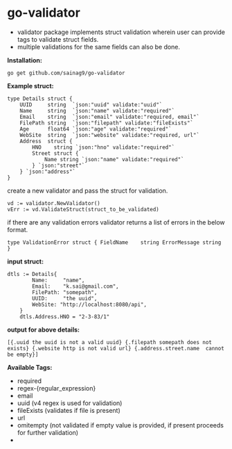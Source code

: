 # go-validator

*  validator package implements struct validation wherein user can provide tags to validate struct fields.
*  multiple validations for the same fields can also be done.


**Installation:**

`go get github.com/sainag9/go-validator`


**Example struct:**

```
type Details struct {
	UUID     string  `json:"uuid" validate:"uuid"`
	Name     string  `json:"name" validate:"required"`
	Email    string  `json:"email" validate:"required, email"`
	FilePath string  `json:"filepath" validate:"fileExists"`
	Age      float64 `json:"age" validate:"required"`
	WebSite  string  `json:"website" validate:"required, url"`
	Address  struct {
		HNO    string `json:"hno" validate:"required"`
		Street struct {
			Name string `json:"name" validate:"required"`
		} `json:"street"`
	} `json:"address"`
}
```



create a new validator and pass the struct for validation.


```
vd := validator.NewValidator()
vErr := vd.ValidateStruct(struct_to_be_validated)
```

if there are any validation errors validator returns a list of errors in the below format.

`type ValidationError struct {
	FieldName    string
	ErrorMessage string
}`

**input struct:**

```
dtls := Details{
		Name:     "name",
		Email:    "k.sai@gmail.com",
		FilePath: "somepath",
		UUID:     "the uuid",
		WebSite: "http://localhost:8080/api",
	}
	dtls.Address.HNO = "2-3-83/1"
```


**output for above details:** 

`[{.uuid the uuid is not a valid uuid} {.filepath somepath does not exists} {.website http is not valid url} {.address.street.name  cannot be empty}]`

**Available Tags:**

*  required
*  regex-{regular_expression}
*  email
*  uuid (v4 regex is used for validation)
*  fileExists (validates if file is present)
*  url
*  omitempty (not validated if empty value is provided, if present proceeds for further validation)
*  